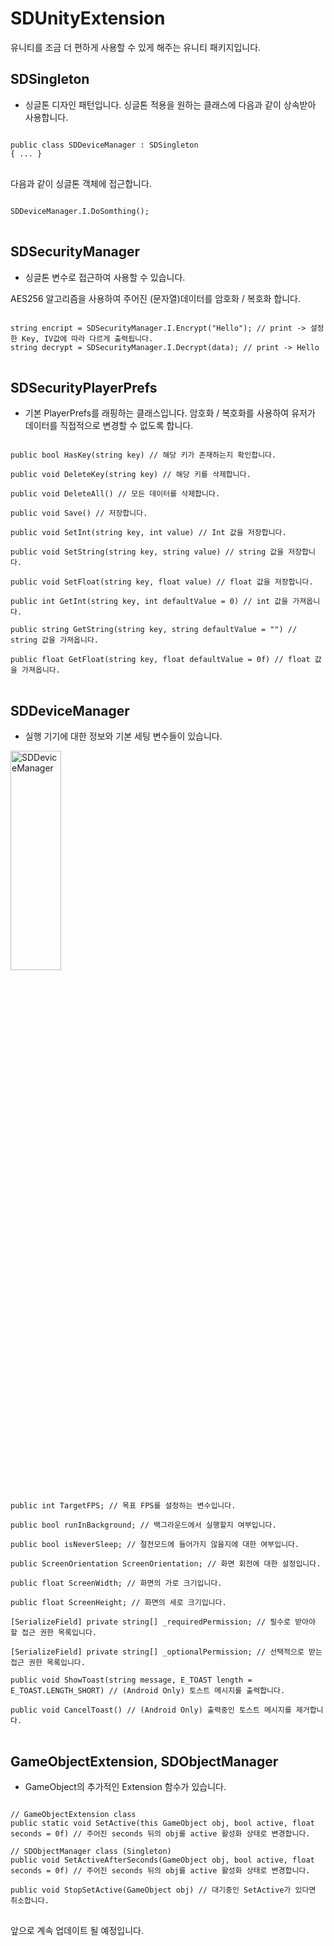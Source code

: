 # SDUnityExtension
유니티를 조금 더 편하게 사용할 수 있게 해주는 유니티 패키지입니다.

## SDSingleton
- 싱글톤 디자인 패턴입니다. 싱글톤 적용을 원하는 클래스에 다음과 같이 상속받아 사용합니다.

<pre>
<code>
public class SDDeviceManager : SDSingleton<SDDeviceManager>
{ ... }
</code>
</pre>

다음과 같이 싱글톤 객체에 접근합니다.

<pre>
<code>
SDDeviceManager.I.DoSomthing();
</code>
</pre>

## SDSecurityManager
- 싱글톤 변수로 접근하여 사용할 수 있습니다.

AES256 알고리즘을 사용하여 주어진 (문자열)데이터를 암호화 / 복호화 합니다.

<pre>
<code>
string encript = SDSecurityManager.I.Encrypt("Hello"); // print -> 설정한 Key, IV값에 따라 다르게 출력됩니다.
string decrypt = SDSecurityManager.I.Decrypt(data); // print -> Hello
</code>
</pre>

## SDSecurityPlayerPrefs
- 기본 PlayerPrefs를 래핑하는 클래스입니다. 암호화 / 복호화를 사용하여 유저가 데이터를 직접적으로 변경할 수 없도록 합니다.

<pre>
<code>
public bool HasKey(string key) // 해당 키가 존재하는지 확인합니다.

public void DeleteKey(string key) // 해당 키를 삭제합니다.

public void DeleteAll() // 모든 데이터를 삭제합니다.

public void Save() // 저장합니다.

public void SetInt(string key, int value) // Int 값을 저장합니다.

public void SetString(string key, string value) // string 값을 저장합니다.

public void SetFloat(string key, float value) // float 값을 저장합니다.

public int GetInt(string key, int defaultValue = 0) // int 값을 가져옵니다.

public string GetString(string key, string defaultValue = "") // string 값을 가져옵니다.

public float GetFloat(string key, float defaultValue = 0f) // float 값을 가져옵니다.
</code>
</pre>


## SDDeviceManager
- 실행 기기에 대한 정보와 기본 세팅 변수들이 있습니다.
<div>
<img src="https://user-images.githubusercontent.com/29685039/88453266-5dae1380-cea0-11ea-889f-7b325d3eea34.png" width="40%" height="30%" title="SDDeviceManager" alt="SDDeviceManager"></img>
</div>

<pre>
<code>
public int TargetFPS; // 목표 FPS를 설정하는 변수입니다.

public bool runInBackground; // 백그라운드에서 실행할지 여부입니다.

public bool isNeverSleep; // 절전모드에 들어가지 않을지에 대한 여부입니다.

public ScreenOrientation ScreenOrientation; // 화면 회전에 대한 설정입니다.

public float ScreenWidth; // 화면의 가로 크기입니다.

public float ScreenHeight; // 화면의 세로 크기입니다.

[SerializeField] private string[] _requiredPermission; // 필수로 받아야 할 접근 권한 목록입니다.

[SerializeField] private string[] _optionalPermission; // 선택적으로 받는 접근 권한 목록입니다.

public void ShowToast(string message, E_TOAST length = E_TOAST.LENGTH_SHORT) // (Android Only) 토스트 메시지를 출력합니다.

public void CancelToast() // (Android Only) 출력중인 토스트 메시지를 제거합니다.
</code>
</pre>

## GameObjectExtension, SDObjectManager
- GameObject의 추가적인 Extension 함수가 있습니다.

<pre>
<code>
// GameObjectExtension class
public static void SetActive(this GameObject obj, bool active, float seconds = 0f) // 주어진 seconds 뒤의 obj를 active 활성화 상태로 변경합니다.

// SDObjectManager class (Singleton)
public void SetActiveAfterSeconds(GameObject obj, bool active, float seconds = 0f) // 주어진 seconds 뒤의 obj를 active 활성화 상태로 변경합니다.

public void StopSetActive(GameObject obj) // 대기중인 SetActive가 있다면 취소합니다.
</code>
</pre>

앞으로 계속 업데이트 될 예정입니다.
